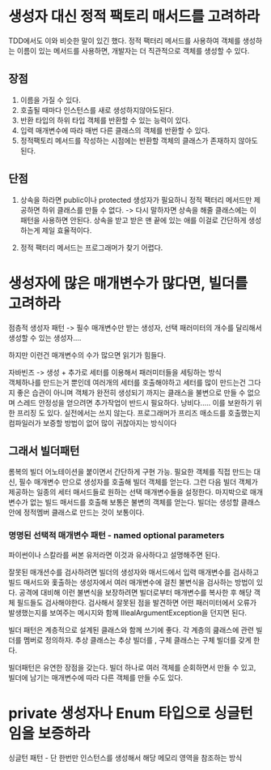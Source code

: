 # 생성자 대신 정적 팩토리 매서드를 고려하라

TDD에서도 이와 비슷한 말이 있긴 했다. 정적 팩터리 메서드를 사용하여 객체를 생성하는 이름이 있는 메서드를 사용하면, 개발자는 더 직관적으로 객체를 생성할 수 있다.

## **장점**

1.  이름을 가질 수 있다.
2.  호출될 때마다 인스턴스를 새로 생성하지않아도된다.
3.  반환 타입의 하위 타입 객체를 반환할 수 있는 능력이 있다.
4.  입력 매개변수에 따라 매번 다른 클래스의 객체를 반환할 수 있다.
5.  정적팩토리 메서드를 작성하는 시점에는 반환할 객체의 클래스가 존재하지 않아도 된다.

## **단점**

1.  상속을 하라면 public이나 protected 생성자가 필요하니 정적 팩터리 메서드만 제공하면 하위 클래스를 만들 수 없다. -> 다시 말하자면 상속을 해줄 클래스에는 이 패턴을 사용하면 안된다.  상속을 받고 받은 맨 끝에 있는 애를 이걸로 간단하게 생성하는게 제일 효율적이다. 

2.  정적 팩터리 메서드는 프로그래머가 찾기 어렵다.

# 생성자에 많은 매개변수가 많다면, 빌더를 고려하라

점층적 생성자 패턴 -> 필수 매개변수만 받는 생성자, 선택 패러미터의 개수를 달리해서 생성할 수 있는 생성자....

하지만 이런건 매개변수의 수가 많으면 읽기가 힘들다. 

자바빈즈 -> 생성 + 추가로 세터를 이용해서 패러미터들을 세팅하는 방식\
객체하나를 만드는거 뿐인데 여러개의 세터를 호출해야하고 세터를 많이 만드는건 그다지 좋은 습관이 아니며 객체가 완전히 생성되기 까지는 클래스을 불변으로 만들 수 없으며 스레드 안정성을 얻으려면 추가작업이 반드시 필요하다. 낭비다.....
이를 보완하기 위한 프리징 도 있다. 실전에서는 쓰지 않는다. 프로그래머가 프리즈 매소드를 호출했는지 컴파일러가 보증할 방법이 없어 많이 귀찮아지는 방식이다

## 그래서 빌더패턴
롬복의 빌더 어노테이션을 붙이면서 간단하게 구현 가능. 필요한 객체를 직접 만드는 대신, 필수 매개변수 만으로 생성자를 호출해 빌더 객체를 얻는다. 그런 다음 빌더 객체가 제공하는 일종의 세터 매서드들로 원하는 선택 매개변수들을 설정한다. 마지박으로 매개변수가 없는 빌드 매서드를 호출해 보통은 불변의 객체를 얻는다. 빌더는 생성할 클래스 안에 정적멤버 클래스로 만드는 것이 보통이다. 

### 명명된 선택적 매개변수 패턴 - named optional parameters 
파이썬이나 스칼라를 써본 유저라면 이것과 유사하다고 설명해주면 된다. 

잘못된 매개션수를 검사하려면 빌더의 생성자와 매서드에서 입력 매개변수를 검사하고 빌드 매서드와 홏출하는 생성자에서 여러 매개변수에 걸친 불변식을 검사하는 방법이 있다. 공격에 대비해 이런 불변식을 보장하려면 빌더로부터 매개변수를 복사한 후 해당 객체 필드들도 검사해야한다. 검사해서 잘못된 점을 발견하면 어떤 패러미터에서 오류가 발생했는지를 보여주는 메시지와 함께 IllealArgumentException을 던지면 된다.

빌더 패턴은 계층적으로 설계된 클래스와 함께 쓰기에 좋다. 각 계층의 큺래스에 관련 빌더를 멤버로 정의하자. 추상 클래스는 추상 빌더를 , 구체 클래스는 구체 빌더를 갖게 한다. 

빌더패턴은 유연한 장점을 갖는다. 빌더 하나로 여러 객체를 순회하면서 만들 수 있고, 빌더에 남기는 매개변수에 따라 다른 객체를 만들 수도 있다. 

# private 생성자나 Enum 타입으로 싱글턴임을 보증하라

싱글턴 패턴 - 단 한번만 인스턴스를 생성해서 해당 메모리 영역을 참조하는 방식